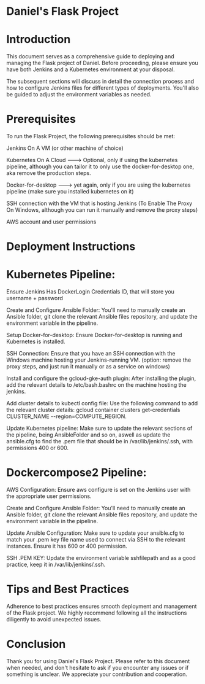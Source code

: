 # Daniel's Flask Project
# Introduction
This document serves as a comprehensive guide to deploying and managing the Flask project of Daniel. Before proceeding, please ensure you have both Jenkins and a Kubernetes environment at your disposal.

The subsequent sections will discuss in detail the connection process and how to configure Jenkins files for different types of deployments. You'll also be guided to adjust the environment variables as needed.

# Prerequisites
To run the Flask Project, the following prerequisites should be met:

Jenkins On A VM (or other machine of choice)

Kubernetes On A Cloud ---> Optional, only if using the kubernetes pipeline, although you can tailor it to only use the docker-for-desktop one, aka remove the production steps.

Docker-for-desktop ---> yet again, only if you are using the kubernetes pipeline (make sure you installed kubernetes on it)

SSH connection with the VM that is hosting Jenkins (To Enable The Proxy On Windows, although you can run it manually and remove the proxy steps)


AWS account and user permissions

# Deployment Instructions
# Kubernetes Pipeline:

Ensure Jenkins Has DockerLogin Credentials ID, that will store you username + password

Create and Configure Ansible Folder: You'll need to manually create an Ansible folder, git clone the relevant Ansible files repository, and update the environment variable in the pipeline.

Setup Docker-for-desktop: Ensure Docker-for-desktop is running and Kubernetes is installed.

SSH Connection: Ensure that you have an SSH connection with the Windows machine hosting your Jenkins-running VM. (option: remove the proxy steps, and just run it manually or as a service on windows)

Install and configure the gcloud-gke-auth plugin: After installing the plugin, add the relevant details to /etc/bash.bashrc on the machine hosting the jenkins.

Add cluster details to kubectl config file: Use the following command to add the relevant cluster details: gcloud container clusters get-credentials CLUSTER_NAME --region=COMPUTE_REGION.

Update Kubernetes pipeline: Make sure to update the relevant sections of the pipeline, being AnsibleFolder and so on, aswell as update the ansible.cfg to find the .pem file that should be in /var/lib/jenkins/.ssh, with permissions 400 or 600.

# Dockercompose2 Pipeline:

AWS Configuration: Ensure aws configure is set on the Jenkins user with the appropriate user permissions.

Create and Configure Ansible Folder: You'll need to manually create an Ansible folder, git clone the relevant Ansible files repository, and update the environment variable in the pipeline.

Update Ansible Configuration: Make sure to update your ansible.cfg to match your .pem key file name used to connect via SSH to the relevant instances. Ensure it has 600 or 400 permission.

SSH .PEM KEY: Update the environment variable sshfilepath and as a good practice, keep it in /var/lib/jenkins/.ssh.

# Tips and Best Practices
Adherence to best practices ensures smooth deployment and management of the Flask project. We highly recommend following all the instructions diligently to avoid unexpected issues.

# Conclusion
Thank you for using Daniel's Flask Project. Please refer to this document when needed, and don't hesitate to ask if you encounter any issues or if something is unclear. We appreciate your contribution and cooperation.